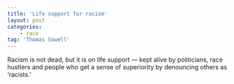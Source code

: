 ```yaml
---
title: 'Life support for racism'
layout: post
categories:
    - race
tag: 'Thomas Sowell'
---
```


Racism is not dead, but it is on life support — kept alive by politicians, race hustlers and people who get a sense of superiority by denouncing others as ‘racists.’